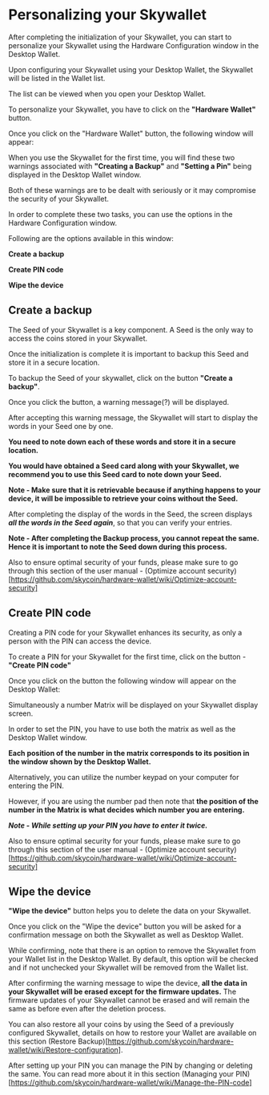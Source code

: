 # Personalizing your Skywallet

After completing the initialization of your Skywallet, you can start to personalize your Skywallet using the Hardware Configuration window in the Desktop Wallet.

Upon configuring your Skywallet using your Desktop Wallet, the Skywallet will be listed in the Wallet list.

The list can be viewed when you open your Desktop Wallet.

<Screenshot of the list of Wallets displayed when the Desktop Wallet is opened. One of the Wallets in the list needs to be a Skywallet>

To personalize your Skywallet, you have to click on the **"Hardware Wallet"** button.

<Screenshot of the Desktop Wallet highlighting the Hardware Wallet button>

Once you click on the "Hardware Wallet" button, the following window will appear:

<Screenshot of the Hardware configuration window with the options available when the Skywallet is used after configuration for the first time>

When you use the Skywallet for the first time, you will find these two warnings associated with **"Creating a Backup"** and **"Setting a Pin"** being displayed in the Desktop Wallet window.

Both of these warnings are to be dealt with seriously or it may compromise the security of your Skywallet.

In order to complete these two tasks, you can use the options in the Hardware Configuration window.

Following are the options available in this window:

**Create a backup**

**Create PIN code**

**Wipe the device**

## Create a backup

The Seed of your Skywallet is a key component. A Seed is the only way to access the coins stored in your Skywallet. 

Once the initialization is complete it is important to backup this Seed and store it in a secure location.

To backup the Seed of your skywallet, click on the button **"Create a backup"**.

<Screenshot of the hardware configuration window with an arrow pointing towards the create a backup button or highlighting the button>

Once you click the button, a warning message(?) will be displayed.

After accepting this warning message, the Skywallet will start to display the words in your Seed one by one.

<The warning message needs to be more clearly mentioned and possibly with the screenshot of the warning message>
<Picture of the Skywallet display screen showing different words in the Seed> <it would be ideal to put at least two pictures>

**You need to note down each of these words and store it in a secure location.**

**You would have obtained a Seed card along with your Skywallet, we recommend you to use this Seed card to note down your Seed.** 

**Note - Make sure that it is retrievable because if anything happens to your device, it will be impossible to retrieve your coins without the Seed.**

After completing the display of the words in the Seed, the screen displays ***all the words in the Seed again***, so that you can verify your entries.

<Needs to add a comment on using the button confirm Seed after backing up the Seed>

**Note - After completing the Backup process, you cannot repeat the same. Hence it is important to note the Seed down during this process.**

Also to ensure optimal security of your funds, please make sure to go through this section of the user manual - (Optimize account security)[https://github.com/skycoin/hardware-wallet/wiki/Optimize-account-security]

## Create  PIN code

Creating a PIN code for your Skywallet enhances its security, as only a person with the PIN can access the device. 

To create a PIN for your Skywallet for the first time, click on the button - **"Create PIN code"**

Once you click on the button the following window will appear on the Desktop Wallet:

<Screenshot showing the window to create a PIN> 
<it is mentioned in the wiki page that the hash symbol which is currently used to mask the numbers in the keypad will be changed to dot, if so then the latest version screenshot will be needed>

Simultaneously a number Matrix will be displayed on your Skywallet display screen.

<Picture of the Skywallet showing the number matrix>

In order to set the PIN, you have to use both the matrix as well as the Desktop Wallet window.

**Each position of the number in the matrix corresponds to its position in the window shown by the Desktop Wallet.**

<A side by side picture of the two pictures mentioned above>

<An explanation of this side by side picture>
<The explanation can also be an edited image showing the correct position of the numbers in the masked keypad of the Desktop Wallet window>

Alternatively, you can utilize the number keypad on your computer for entering the PIN. 

However, if you are using the number pad then note that **the position of the number in the Matrix is what decides which number you are entering.**

<Reusing the picture of the matrix>

<An example comment using a single number on the position of the number keypad and the position of number in the matrix>

***Note - While setting up your PIN you have to enter it twice.***

After setting up your PIN you can manage the PIN by changing or deleting the same. You can read more about it in this section (Managing your PIN)[https://github.com/skycoin/hardware-wallet/wiki/Manage-the-PIN-code]

Also to ensure optimal security for your funds, please make sure to go through this section of the user manual - (Optimize account security)[https://github.com/skycoin/hardware-wallet/wiki/Optimize-account-security]

## Wipe the device

**"Wipe the device"** button helps you to delete the data on your Skywallet.

Once you click on the "Wipe the device" button you will be asked for a confirmation message on both the Skywallet as well as Desktop Wallet.

While confirming, note that there is an option to remove the Skywallet from your Wallet list in the Desktop Wallet. By default, this option will be checked and if not unchecked your Skywallet will be removed from the Wallet list.

After confirming the warning message to wipe the device, **all the data in your Skywallet will be erased except for the firmware updates.** The firmware updates of your Skywallet cannot be erased and will remain the same as before even after the deletion process.

You can also restore all your coins by using the Seed of a previously configured Skywallet, details on how to restore your Wallet are available on this section (Restore Backup)[https://github.com/skycoin/hardware-wallet/wiki/Restore-configuration].
